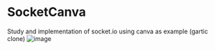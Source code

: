 # SocketCanva
Study and implementation of socket.io using canva as example (gartic clone)
![image](https://user-images.githubusercontent.com/67394574/174450844-35675893-e338-4265-8544-73e27d2fad38.png)
